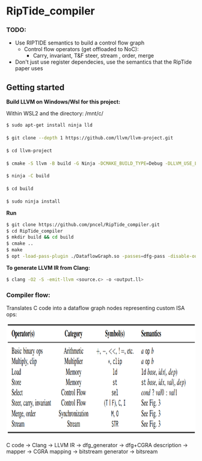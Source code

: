# RipTide_compiler

### TODO:

* Use RIPTIDE semantics to build a control flow graph
  * Control flow operators (get offloaded to NoC):
    * Carry, invariant, T&F steer, stream , order, merge
* Don't just use register dependecies, use the semantics that the RipTide paper uses

## Getting started

**Build LLVM on Windows/Wsl for this project:**

Within WSL2 and the directory: /mnt/c/ 

```bash
$ sudo apt-get install ninja lld

$ git clone --depth 1 https://github.com/llvm/llvm-project.git

$ cd llvm-project

$ cmake -S llvm -B build -G Ninja -DCMAKE_BUILD_TYPE=Debug -DLLVM_USE_LINKER=lld -DLLVM_INCLUDE_BENCHMARKS=OFF -DLLVM_TARGETS_TO_BUILD= DLLVM_INCLUDE_TESTS=OFF

$ ninja -C build

$ cd build

$ sudo ninja install
```

**Run**

```bash
$ git clone https://github.com/pncel/RipTide_compiler.git
$ cd RipTide_compiler
$ mkdir build && cd build
$ cmake ..
$ make
$ opt -load-pass-plugin ./DataflowGraph.so -passes=dfg-pass -disable-output ../example/simple_ops_ir.ll
```

**To generate LLVM IR from Clang:**

```bash
$ clang -O2 -S -emit-llvm <source.c> -o <output.ll>
```

### Compiler flow:

Translates C code into a dataflow graph nodes representing custom ISA ops:

<img src="ISA.png" alt="drawing" width="650" height="300"/>


C code -> Clang -> LLVM IR -> dfg_generator -> dfg+CGRA description -> mapper -> CGRA mapping -> bitstream generator -> bitsream 
